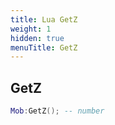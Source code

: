 ```yaml
---
title: Lua GetZ
weight: 1
hidden: true
menuTitle: GetZ
---
```

## GetZ
```lua
Mob:GetZ(); -- number
```